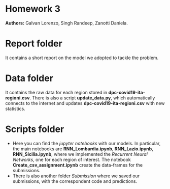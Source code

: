 # Homework 3

**Authors:** Galvan Lorenzo, Singh Randeep, Zanotti Daniela.

# Report folder
It contains a short report on the model we adopted to tackle the problem.

# Data folder
It contains the raw data for each region stored in **dpc-covid19-ita-regioni.csv**. There is also
a script **update_data.py**, which automatically connects to the internet and updates **dpc-covid19-ita-regioni.csv** with new statistics.

# Scripts folder
- Here you can find the *jupyter notebooks* with our models. In particular, the main notebooks are **RNN_Lombardia.ipynb**, **RNN_Lazio.ipynb**, **RNN_Sicilia.ipynb**, where we implemented the *Recurrent Neural Networks*, one for each region of interest. The notebook **Create_csv_assignment.ipynb** create the data-frames for the submissions.
- There is also another folder *Submission* where we saved our submissions, with the correspondent code and predictions.
